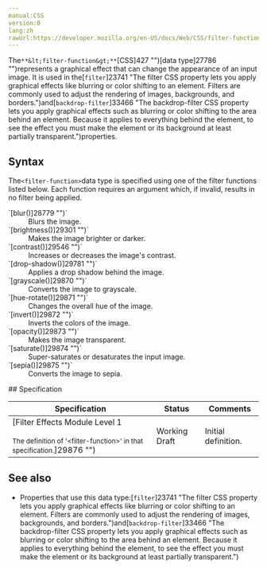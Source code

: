 ```yaml
---
manual:CSS
version:0
lang:zh
rawUrl:https://developer.mozilla.org/en-US/docs/Web/CSS/filter-function
---
```






The`**&lt;filter-function&gt;**`[CSS]427 "")[data type]27786 "")represents a graphical effect that can change the appearance of an input image. It is used in the[`filter`]23741 "The filter CSS property lets you apply graphical effects like blurring or color shifting to an element. Filters are commonly used to adjust the rendering of images, backgrounds, and borders.")and[`backdrop-filter`]33466 "The backdrop-filter CSS property lets you apply graphical effects such as blurring or color shifting to the area behind an element. Because it applies to everything behind the element, to see the effect you must make the element or its background at least partially transparent.")properties.


## Syntax<a name="Syntax"></a>


The`<filter-function>`data type is specified using one of the filter functions listed below. Each function requires an argument which, if invalid, results in no filter being applied.

<dl><dt id=''>`[blur()]28779 "")`</dt><dd>Blurs the image.</dd><dt id=''>`[brightness()]29301 "")`</dt><dd>Makes the image brighter or darker.</dd><dt id=''>`[contrast()]29546 "")`</dt><dd>Increases or decreases the image&#39;s contrast.</dd><dt id=''>`[drop-shadow()]29781 "")`</dt><dd>Applies a drop shadow behind the image.</dd><dt id=''>`[grayscale()]29870 "")`</dt><dd>Converts the image to grayscale.</dd><dt id=''>`[hue-rotate()]29871 "")`</dt><dd>Changes the overall hue of the image.</dd><dt id=''>`[invert()]29872 "")`</dt><dd>Inverts the colors of the image.</dd><dt id=''>`[opacity()]29873 "")`</dt><dd>Makes the image transparent.</dd><dt id=''>`[saturate()]29874 "")`</dt><dd>Super-saturates or desaturates the input image.</dd><dt id=''>`[sepia()]29875 "")`</dt><dd>Converts the image to sepia.</dd></dl>
## Specification<a name="Specification"></a>

Specification | Status | Comments 
 ---  |  ---  |  ---  | 
[Filter Effects Module Level 1<br></br><small>The definition of &#39;&lt;filter-function&gt;&#39; in that specification.</small>]29876 "") | Working Draft | Initial definition. 


## See also<a name="See_also"></a>

* Properties that use this data type:[`filter`]23741 "The filter CSS property lets you apply graphical effects like blurring or color shifting to an element. Filters are commonly used to adjust the rendering of images, backgrounds, and borders.")and[`backdrop-filter`]33466 "The backdrop-filter CSS property lets you apply graphical effects such as blurring or color shifting to the area behind an element. Because it applies to everything behind the element, to see the effect you must make the element or its background at least partially transparent.")



